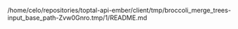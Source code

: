 /home/celo/repositories/toptal-api-ember/client/tmp/broccoli_merge_trees-input_base_path-Zvw0Gnro.tmp/1/README.md